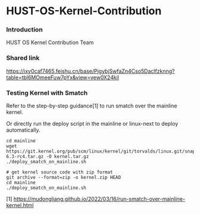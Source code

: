 # HUST-OS-Kernel-Contribution

### Introduction
HUST OS Kernel Contribution Team

### Shared link

https://ixy0caf7465.feishu.cn/base/PjgybjSwfaZn4Cso5Daclfzknng?table=tbl6MOmeeFuw7pYx&view=vew0X24kil

### Testing Kernel with Smatch

Refer to the step-by-step guidance[1] to run smatch over the mainline kernel.

Or directly run the deploy script in the mainline or linux-next to deploy automatically.

```
cd mainline
wget https://git.kernel.org/pub/scm/linux/kernel/git/torvalds/linux.git/snapshot/linux-6.3-rc4.tar.gz -O kernel.tar.gz
./deploy_smatch_on_mainline.sh
```

```
# get kernel source code with zip format
git archive --format=zip -o kernel.zip HEAD
cd mainline
./deploy_smatch_on_mainline.sh
```

[1] <https://mudongliang.github.io/2022/03/16/run-smatch-over-mainline-kernel.html>
